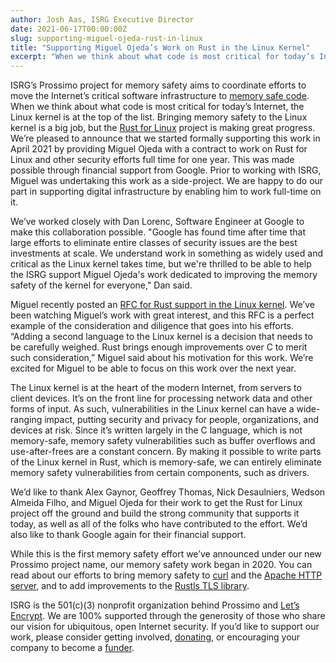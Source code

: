 ```yaml
---
author: Josh Aas, ISRG Executive Director
date: 2021-06-17T00:00:00Z
slug: supporting-miguel-ojeda-rust-in-linux
title: "Supporting Miguel Ojeda’s Work on Rust in the Linux Kernel"
excerpt: "When we think about what code is most critical for today’s Internet, the Linux kernel is at the top of the list."
---
```


ISRG’s Prossimo project for memory safety aims to coordinate efforts to move the Internet’s critical software infrastructure to [memory safe code](https://www.memorysafety.org/docs/memory-safety/). When we think about what code is most critical for today’s Internet, the Linux kernel is at the top of the list. Bringing memory safety to the Linux kernel is a big job, but the [Rust for Linux](https://github.com/Rust-for-Linux/) project is making great progress. We’re pleased to announce that we started formally supporting this work in April 2021 by providing Miguel Ojeda with a contract to work on Rust for Linux and other security efforts full time for one year. This was made possible through financial support from Google. Prior to working with ISRG, Miguel was undertaking this work as a side-project. We are happy to do our part in supporting digital infrastructure by enabling him to work full-time on it.

We’ve worked closely with Dan Lorenc, Software Engineer at Google to make this collaboration possible. "Google has found time after time that large efforts to eliminate entire classes of security issues are the best investments at scale. We understand work in something as widely used and critical as the Linux kernel takes time, but we're thrilled to be able to help the ISRG support Miguel Ojeda's work dedicated to improving the memory safety of the kernel for everyone," Dan said.

Miguel recently posted an [RFC for Rust support in the Linux kernel](https://lkml.org/lkml/2021/4/14/1023). We’ve been watching Miguel’s work with great interest, and this RFC is a perfect example of the consideration and diligence that goes into his efforts. “Adding a second language to the Linux kernel is a decision that needs to be carefully weighed. Rust brings enough improvements over C to merit such consideration,” Miguel said about his motivation for this work. We’re excited for Miguel to be able to focus on this work over the next year.

The Linux kernel is at the heart of the modern Internet, from servers to client devices. It’s on the front line for processing network data and other forms of input. As such, vulnerabilities in the Linux kernel can have a wide-ranging impact, putting security and privacy for people, organizations, and devices at risk. Since it’s written largely in the C language, which is not memory-safe, memory safety vulnerabilities such as buffer overflows and use-after-frees are a constant concern. By making it possible to write parts of the Linux kernel in Rust, which is memory-safe, we can entirely eliminate memory safety vulnerabilities from certain components, such as drivers.

We’d like to thank Alex Gaynor, Geoffrey Thomas, Nick Desaulniers, Wedson Almeida Filho, and Miguel Ojeda for their work to get the Rust for Linux project off the ground and build the strong community that supports it today, as well as all of the folks who have contributed to the effort. We’d also like to thank Google again for their financial support.

While this is the first memory safety effort we’ve announced under our new Prossimo project name, our memory safety work began in 2020. You can read about our efforts to bring memory safety to [curl](https://www.memorysafety.org/blog/memory-safe-curl/) and the [Apache HTTP server](https://www.memorysafety.org/blog/memory-safe-tls-apache/), and to add improvements to the [Rustls TLS library](https://www.memorysafety.org/blog/preparing-rustls-for-wider-adoption/).

ISRG is the 501(c)(3) nonprofit organization behind Prossimo and [Let’s Encrypt](https://letsencrypt.org/). We are 100% supported through the generosity of those who share our vision for ubiquitous, open Internet security. If you’d like to support our work, please consider getting involved, [donating](https://www.abetterinternet.org/donate/), or encouraging your company to become a [funder](https://www./become-a-funder/).
